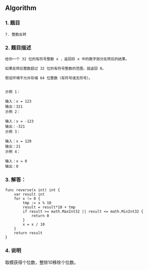 ## Algorithm
### 1. 题目
```
7. 整数反转
```

### 2. 题目描述
```
给你一个 32 位的有符号整数 x ，返回将 x 中的数字部分反转后的结果。

如果反转后整数超过 32 位的有符号整数的范围，就返回 0。

假设环境不允许存储 64 位整数（有符号或无符号）。


示例 1：

输入：x = 123
输出：321
示例 2：

输入：x = -123
输出：-321
示例 3：

输入：x = 120
输出：21
示例 4：

输入：x = 0
输出：0
```

### 3. 解答：
```golang
func reverse(x int) int {
	var result int
	for x != 0 {
		tmp := x % 10
		result = result*10 + tmp
		if result >= math.MaxInt32 || result <= math.MinInt32 {
			return 0
		}
		x = x / 10
	}
	return result
}
```
### 4. 说明
取模获得个位数，整除10移除个位数。